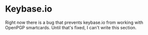 # Keybase.io


Right now there is a bug that prevents keybase.io from working with OpenPGP smartcards. Until that's fixed,
I can't write this section.